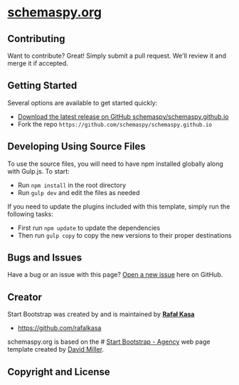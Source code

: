 # [schemaspy.org](http://schemaspy.org/)

Contributing
------------

Want to contribute? Great! Simply submit a pull request. We'll review it and merge it if accepted.

## Getting Started

Several options are available to get started quickly:
* [Download the latest release on GitHub schemaspy/schemaspy.github.io](https://github.com/schemaspy/schemaspy.github.io)
* Fork the repo `https://github.com/schemaspy/schemaspy.github.io`

## Developing Using Source Files

To use the source files, you will need to have npm installed globally along with Gulp.js. To start:
* Run `npm install` in the root directory
* Run `gulp dev` and edit the files as needed

If you need to update the plugins included with this template, simply run the following tasks:
* First run `npm update` to update the dependencies
* Then run `gulp copy` to copy the new versions to their proper destinations

## Bugs and Issues

Have a bug or an issue with this page? [Open a new issue](https://github.com/schemaspy/schemaspy.github.io/issues) here on GitHub.

## Creator

Start Bootstrap was created by and is maintained by **[Rafał Kasa](malito:rafalkasa@gmail.com)**

* https://github.com/rafalkasa

schemaspy.org is based on the # [Start Bootstrap - Agency](http://startbootstrap.com/template-overviews/agency/) web page template created by [David Miller](http://davidmiller.io/).

## Copyright and License
